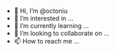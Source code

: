 - 👋 Hi, I’m @octoniu
- 👀 I’m interested in ...
- 🌱 I’m currently learning ...
- 💞️ I’m looking to collaborate on ...
- 📫 How to reach me ...

<!---
octoniu/octoniu is a ✨ special ✨ repository because its `README.md` (this file) appears on your GitHub profile.
You can click the Preview link to take a look at your changes.
--->
